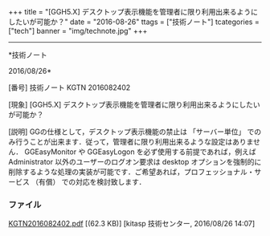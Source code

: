 ﻿+++
title = "[GGH5.X] デスクトップ表示機能を管理者に限り利用出来るようにしたいが可能か？"
date = "2016-08-26"
ttags = ["技術ノート"]
tcategories = ["tech"]
banner = "img/technote.jpg"
+++

-----------------------------------------------------------------------------------------------------------------------------

*技術ノート

2016/08/26*


[番号]
技術ノート KGTN 2016082402

[現象]
[GGH5.X]
デスクトップ表示機能を管理者に限り利用出来るようにしたいが可能か？

[説明]
GGの仕様として，デスクトップ表示機能の禁止は 「サーバー単位」
でのみ行うことが出来ます．従って，管理者に限り利用出来るような設定はありません．
GGEasyMonitor や GGEasyLogon を必ず使用する前提であれば，例えば
Administrator 以外のユーザーのログオン要求は desktop
オプションを強制的に削除するような処理の実装が可能です．ご希望あれば，プロフェッショナル・サービス
（有償） での対応を検討致します．


### ファイル

 
 


[KGTN2016082402.pdf](http://techreport.kitasp.net/attachments/download/2987/KGTN2016082402.pdf)
 [(62.3 KB)] [kitasp 技術センター, 2016/08/26
14:07]


 


 

